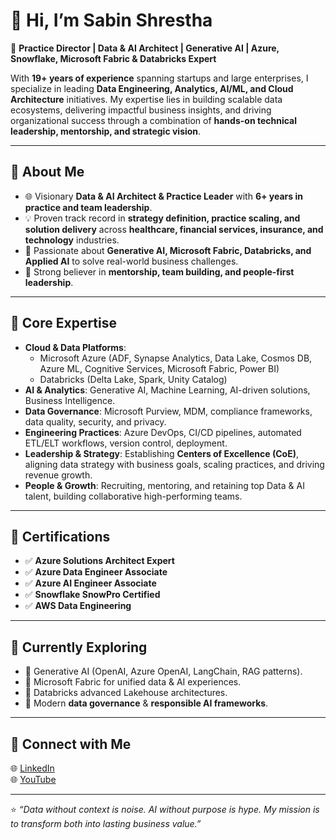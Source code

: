 # 👋 Hi, I’m Sabin Shrestha  

🚀 **Practice Director | Data & AI Architect | Generative AI | Azure, Snowflake, Microsoft Fabric & Databricks Expert**  

With **19+ years of experience** spanning startups and large enterprises, I specialize in leading **Data Engineering, Analytics, AI/ML, and Cloud Architecture** initiatives. My expertise lies in building scalable data ecosystems, delivering impactful business insights, and driving organizational success through a combination of **hands-on technical leadership, mentorship, and strategic vision**.  

---

## 🔹 About Me  
- 🌐 Visionary **Data & AI Architect & Practice Leader** with **6+ years in practice and team leadership**.  
- 💡 Proven track record in **strategy definition, practice scaling, and solution delivery** across **healthcare, financial services, insurance, and technology** industries.  
- 🤖 Passionate about **Generative AI, Microsoft Fabric, Databricks, and Applied AI** to solve real-world business challenges.  
- 🎯 Strong believer in **mentorship, team building, and people-first leadership**.  

---

## 🔹 Core Expertise  
- **Cloud & Data Platforms**:  
  - Microsoft Azure (ADF, Synapse Analytics, Data Lake, Cosmos DB, Azure ML, Cognitive Services, Microsoft Fabric, Power BI)  
  - Databricks (Delta Lake, Spark, Unity Catalog)   
- **AI & Analytics**: Generative AI, Machine Learning, AI-driven solutions, Business Intelligence.  
- **Data Governance**: Microsoft Purview, MDM, compliance frameworks, data quality, security, and privacy.  
- **Engineering Practices**: Azure DevOps, CI/CD pipelines, automated ETL/ELT workflows, version control, deployment.  
- **Leadership & Strategy**: Establishing **Centers of Excellence (CoE)**, aligning data strategy with business goals, scaling practices, and driving revenue growth.  
- **People & Growth**: Recruiting, mentoring, and retaining top Data & AI talent, building collaborative high-performing teams.  

---

## 🔹 Certifications  
- ✅ **Azure Solutions Architect Expert**  
- ✅ **Azure Data Engineer Associate**  
- ✅ **Azure AI Engineer Associate**  
- ✅ **Snowflake SnowPro Certified**  
- ✅ **AWS Data Engineering**  

---

## 🔹 Currently Exploring  
- 🌟 Generative AI (OpenAI, Azure OpenAI, LangChain, RAG patterns).  
- 🌟 Microsoft Fabric for unified data & AI experiences.  
- 🌟 Databricks advanced Lakehouse architectures.  
- 🌟 Modern **data governance** & **responsible AI frameworks**.  

---

## 🔹 Connect with Me  
🌐 [LinkedIn](https://www.linkedin.com/in/sabin-shrestha-us/)  
🌐 [YouTube](https://www.youtube.com/@DataSuperiorAI)  


---

⭐️ *“Data without context is noise. AI without purpose is hype. My mission is to transform both into lasting business value.”*  
